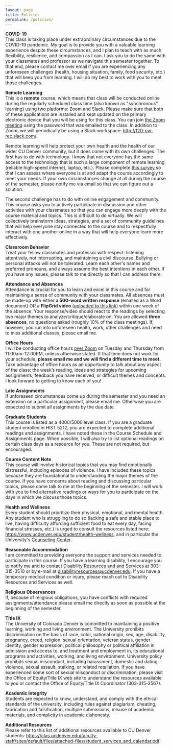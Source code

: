 ```yaml
---
layout: page
title: Policies
permalink: /policies/
--- 
```


**COVID-19**<br>
This class is taking place under extraordinary circumstances due to the COVID-19 pandemic. My goal is to provide you with a valuable learning experience despite these circumstances, and I plan to teach with as much flexibility, resilience, and compassion as I can. I ask you to do the same with your classmates and professor as we navigate this semester together. To that end, please contact me over email if you are experiencing any unforeseen challenges (health, housing situation, family, food security, etc.) that will keep you from learning. I will do my best to work with you to meet those challenges. 

**Remote Learning**<br>
This is a **remote** course, which means that class will be conducted online during the regularly scheduled class time (also known as "synchronous" learning) using two platforms: Zoom and Slack. Please make sure that both of these applications are installed and kept updated on the primary electronic device that you will be using for this class. You can join [the Zoom meeting](https://ucdenver.zoom.us/j/97488825881?pwd=eUJ6NWdnZm1mVVFUZHFucEhIdDdQdz09) using the password that was emailed to the class. In addition to Zoom, we will periodically be using a Slack workspace: <http://f20-cw-rec.slack.com/>. 

Remote learning will help protect your own health and the health of our wider CU Denver community, but it does come with its own challenges. The first has to do with technology. I know that not everyone has the same access to the technology that is such a large component of remote learning (reliable high-speed internet, laptop, etc.). Please complete [this survey](https://forms.gle/LaTYpjtXz8FfzS36A) so that I can assess where everyone is at and adapt the course accordingly to meet your needs. If your own circumstances change at all during the course of the semester, please notify me via email so that we can figure out a solution. 

The second challenge has to do with online engagement and community. This course asks you to actively participate in discussion and other activities with your classmates so that you can engage more deeply with the course material and topics. This is difficult to do virtually. We will collectively brainstorm ideas, strategies, and a set of community guidelines that will help everyone stay connected to the course and to respectfully interact with one another online in a way that will help everyone learn more effectively.

**Classroom Behavior**<br>
Treat your fellow classmates and professor with respect: listening attentively, not interrupting, and maintaining a civil discourse. Bullying or personal attacks will not be tolerated. Learn each other's names and preferred pronouns, and always assume the best intentions in each other. If you have any issues, please talk to me directly so that I can address them. 

**Attendance and Absences**<br>
Attendance is crucial for you to learn and excel in this course and for maintaining a sense of community with your classmates. All absences must be made-up with either **a 500-word written response** (emailed as a Word document) OR a **FlipGrid video** ([uploaded to this link](https://flipgrid.com/76737acf)) within one week of the absence. Your response/video should react to the readings by selecting two major themes to analyze/critique/elaborate on. You are allowed **three absences**, no questions asked (roughly 10% of the class meetings). If, however, you run into unforeseen health, work, other challenges and need to miss additional classes, please email me.

**Office Hours**<br>
I will be conducting office hours [over Zoom](https://ucdenver.zoom.us/j/92818665441) on Tuesday and Thursday from 11:00am-12:00PM, unless otherwise stated. If that time does not work for your schedule, **please email me and we will find a different time to meet.** Take advantage of office hours as an opportunity to talk about any aspect of the class: the week’s reading, ideas and strategies for upcoming assignments, feedback you have received, or difficult themes and concepts. I look forward to getting to know each of you!

**Late Assignments**<br>
If unforeseen circumstances come up during the semester and you need an extension on a particular assignment, please email me. Otherwise you are expected to submit all assignments by the due date.

**Graduate Students**<br>
This course is listed as a 4000/5000 level class. If you are a graduate student enrolled in HIST 5212, you are expected to complete additional readings and assignments. I have noted these in the Course Schedule and Assignments page. When possible, I will also try to list optional readings on certain class days as a resource for you. These are not required, but encouraged.
	
**Course Content Note**<br>
This course will involve historical topics that you may find emotionally distressful, including episodes of violence. I have included these topics because they are foundational to understanding the major themes of the course. If you have concerns about reading and discussing particular topics, please come talk to me at the beginning of the semester. I will work with you to find alternative readings or ways for you to participate on the days in which we discuss those topics.

**Health and Wellness**<br>
Every student should prioritize their physical, emotional, and mental health. Any student who is struggling to do so (lacking a safe and stable place to live, having difficulty affording sufficient food to eat every day, facing financial stresses, etc.) is urged to consult the resources listed here: <https://www.ucdenver.edu/student/health-wellness>, and in particular the University's [Counseling Center](https://www.ucdenver.edu/counseling-center). 

**Reasonable Accommodation**<br>
I am committed to providing everyone the support and services needed to participate in this course. If you have a learning disability, I encourage you to notify me and to contact [Disability Resources and and Services](https://www.ucdenver.edu/student-services/resources/disability-resources-services/accommodations/Pages/accessing-accommodations.aspx) at 303-315-3510 or by e-mail at <disabilityresources@ucdenver.edu>. If you have a temporary medical condition or injury, please reach out to Disability Resources and Services as well.
 
**Religious Observances**<br>
If, because of religious obligations, you have conflicts with required assignments/attendance please email me directly as soon as possible at the beginning of the semester. 

**Title IX**<br>
T​he University of Colorado Denver is committed to maintaining a positive learning, working and living environment. The University prohibits discrimination on the basis of race, color, national origin, sex, age, disability, pregnancy, creed, religion, sexual orientation, veteran status, gender identity, gender expression, political philosophy or political affiliation in admission and access to, and treatment and employment in, its educational programs and activities,
working, and living environment. University policy prohibits sexual misconduct, including harassment, domestic and dating violence, sexual assault, stalking, or related retaliation. If you have experienced some sort of sexual misconduct or discrimination, please visit the Office of Equity/Title IX web site to understand the resources available to you or contact the Office of Equity/Title IX Coordinator (303-315-2567).

**Academic Integrity**<br>
Students are expected to know, understand, and comply with the ethical standards of the university, including rules against plagiarism, cheating, fabrication and falsification, multiple submissions, misuse of academic materials, and complicity in academic dishonesty. 

**Additional Resources**<br>
Please refer to this list of additional resources available to CU Denver students: <https://clas.ucdenver.edu/faculty-staff/sites/default/files/attached-files/student_services_and_calendar.pdf>.